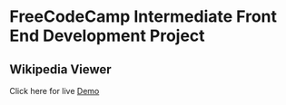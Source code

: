 # FreeCodeCamp Intermediate Front End Development Project

## Wikipedia Viewer

Click here for live [Demo](https://fusion35.github.io/fcc-wikipedia-viewer/app)
